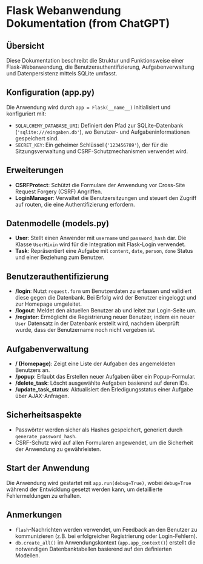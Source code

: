 
# Flask Webanwendung Dokumentation (from ChatGPT)

## Übersicht
Diese Dokumentation beschreibt die Struktur und Funktionsweise einer Flask-Webanwendung, die Benutzerauthentifizierung, Aufgabenverwaltung und Datenpersistenz mittels SQLite umfasst.

## Konfiguration (app.py)
Die Anwendung wird durch `app = Flask(__name__)` initialisiert und konfiguriert mit:
- `SQLALCHEMY_DATABASE_URI`: Definiert den Pfad zur SQLite-Datenbank (`'sqlite:///eingaben.db'`), wo Benutzer- und Aufgabeninformationen gespeichert sind.
- `SECRET_KEY`: Ein geheimer Schlüssel (`'123456789'`), der für die Sitzungsverwaltung und CSRF-Schutzmechanismen verwendet wird.

## Erweiterungen
- **CSRFProtect**: Schützt die Formulare der Anwendung vor Cross-Site Request Forgery (CSRF) Angriffen.
- **LoginManager**: Verwaltet die Benutzersitzungen und steuert den Zugriff auf routen, die eine Authentifizierung erfordern.

## Datenmodelle (models.py)
- **User**: Stellt einen Anwender mit `username` und `password_hash` dar. Die Klasse `UserMixin` wird für die Integration mit Flask-Login verwendet.
- **Task**: Repräsentiert eine Aufgabe mit `content`, `date`, `person`, `done` Status und einer Beziehung zum Benutzer.

## Benutzerauthentifizierung
- **/login**: Nutzt `request.form` um Benutzerdaten zu erfassen und validiert diese gegen die Datenbank. Bei Erfolg wird der Benutzer eingeloggt und zur Homepage umgeleitet.
- **/logout**: Meldet den aktuellen Benutzer ab und leitet zur Login-Seite um.
- **/register**: Ermöglicht die Registrierung neuer Benutzer, indem ein neuer `User` Datensatz in der Datenbank erstellt wird, nachdem überprüft wurde, dass der Benutzername noch nicht vergeben ist.

## Aufgabenverwaltung
- **/ (Homepage)**: Zeigt eine Liste der Aufgaben des angemeldeten Benutzers an.
- **/popup**: Erlaubt das Erstellen neuer Aufgaben über ein Popup-Formular.
- **/delete_task**: Löscht ausgewählte Aufgaben basierend auf deren IDs.
- **/update_task_status**: Aktualisiert den Erledigungsstatus einer Aufgabe über AJAX-Anfragen.

## Sicherheitsaspekte
- Passwörter werden sicher als Hashes gespeichert, generiert durch `generate_password_hash`.
- CSRF-Schutz wird auf allen Formularen angewendet, um die Sicherheit der Anwendung zu gewährleisten.

## Start der Anwendung
Die Anwendung wird gestartet mit `app.run(debug=True)`, wobei `debug=True` während der Entwicklung gesetzt werden kann, um detaillierte Fehlermeldungen zu erhalten.

## Anmerkungen
- `flash`-Nachrichten werden verwendet, um Feedback an den Benutzer zu kommunizieren (z.B. bei erfolgreicher Registrierung oder Login-Fehlern).
- `db.create_all()` im Anwendungskontext (`app.app_context()`) erstellt die notwendigen Datenbanktabellen basierend auf den definierten Modellen.
